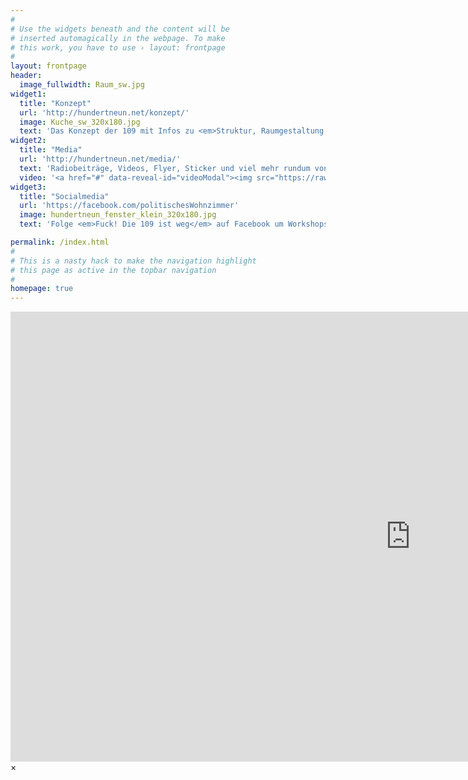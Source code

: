 ```yaml
---
#
# Use the widgets beneath and the content will be
# inserted automagically in the webpage. To make
# this work, you have to use › layout: frontpage
#
layout: frontpage
header:
  image_fullwidth: Raum_sw.jpg
widget1:
  title: "Konzept"
  url: 'http://hundertneun.net/konzept/'
  image: Kuche_sw_320x180.jpg
  text: 'Das Konzept der 109 mit Infos zu <em>Struktur, Raumgestaltung, Prinzipien, Öffnungskonzept und dem Finanzierungsplan</em>'
widget2:
  title: "Media"
  url: 'http://hundertneun.net/media/'
  text: 'Radiobeiträge, Videos, Flyer, Sticker und viel mehr rundum von <em>Fuck! Die 109 ist weg</em>'
  video: '<a href="#" data-reveal-id="videoModal"><img src="https://raw.githubusercontent.com/reclaim109/reclaim109-website/master/images/video_thumb.jpg" width="302" height="182" alt=""/></a>'
widget3:
  title: "Socialmedia"
  url: 'https://facebook.com/politischesWohnzimmer'
  image: hundertneun_fenster_klein_320x180.jpg
  text: 'Folge <em>Fuck! Die 109 ist weg</em> auf Facebook um Workshops, Ausstellungen, Hörbeiträge und andere Neugkeiten nicht zu verpassen'

permalink: /index.html
#
# This is a nasty hack to make the navigation highlight
# this page as active in the topbar navigation
#
homepage: true
---
```


<div id="videoModal" class="reveal-modal large" data-reveal="">
  <div class="flex-video widescreen youtube" style="display: block;">
    <iframe width="1280" height="720" src="https://www.youtube.com/watch?v=J-5FgVnZhdQ" frameborder="0" allowfullscreen></iframe>
  </div>
  <a class="close-reveal-modal">&#215;</a>
</div>
